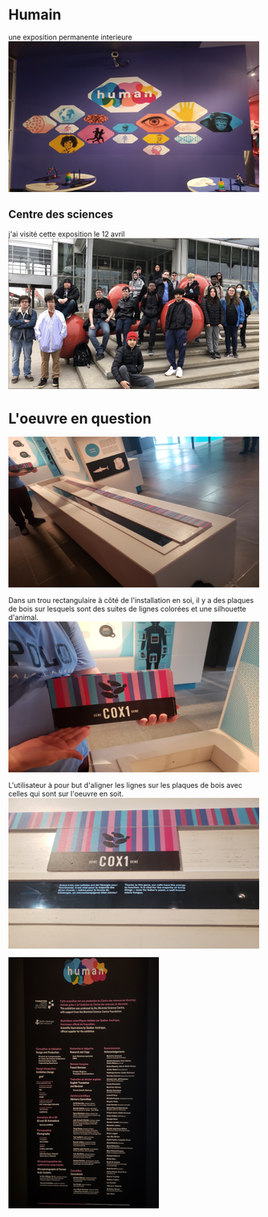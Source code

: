 # Humain
une exposition permanente interieure<br>
<img src="media/human_affiche.jpg" width="500" height="300">
## Centre des sciences
j'ai visité cette exposition le 12 avril<br>
<img src="media/centre_sciences_devans.png" width="500" height="300">

# L'oeuvre en question
<img src="media/oeuvre_en_soi.jpg" width="500" height="300">

Dans un trou rectangulaire à côté de l'installation en soi, il y a des plaques de bois sur lesquels sont des suites de lignes colorées et une silhouette d'animal.<br>
<img src="media/plaques_en_bois.jpg" width="500" height="300">

L'utilisateur à pour but d'aligner les lignes sur les plaques de bois avec celles qui sont sur l'oeuvre en soit. <br> 
<img src="media/human_fonction.jpg" width="500" height="300">

<img src="media/human_cartel.jpg" width="300" height="500">

